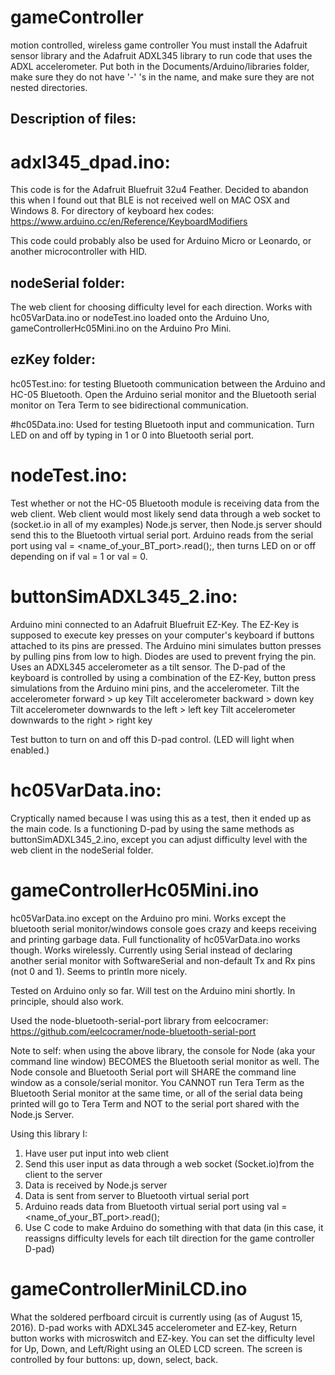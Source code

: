 # gameController
motion controlled, wireless game controller
You must install the Adafruit sensor library and the Adafruit ADXL345 library to run code that uses the ADXL accelerometer.
Put both in the Documents/Arduino/libraries folder, make sure they do not have '-' 's in the name, and make sure they are not nested directories.

## Description of files:

# adxl345_dpad.ino:
This code is for the Adafruit Bluefruit 32u4 Feather. Decided to abandon this when I found out that BLE is not received well on MAC OSX and Windows 8.
For directory of keyboard hex codes:
https://www.arduino.cc/en/Reference/KeyboardModifiers

This code could probably also be used for Arduino Micro or Leonardo, or another microcontroller with HID.

## nodeSerial folder:
The web client for choosing difficulty level for each direction. Works with hc05VarData.ino or nodeTest.ino loaded onto the Arduino Uno, gameControllerHc05Mini.ino on the Arduino Pro Mini.

## ezKey folder:

hc05Test.ino:
for testing Bluetooth communication between the Arduino and HC-05 Bluetooth. Open the Arduino serial monitor and the Bluetooth serial monitor
on Tera Term to see bidirectional communication.

#hc05Data.ino:
Used for testing Bluetooth input and communication. Turn LED on and off by typing in 1 or 0 into Bluetooth serial port.

# nodeTest.ino:
Test whether or not the HC-05 Bluetooth module is receiving data from the web client. Web client would most likely send data through a web socket to (socket.io in all of my examples) Node.js server,
then Node.js server should send this to the Bluetooth virtual serial port. Arduino reads from the serial port using val = <name_of_your_BT_port>.read();,
then turns LED on or off depending on if val = 1 or val = 0.

# buttonSimADXL345_2.ino:
Arduino mini connected to an Adafruit Bluefruit EZ-Key. The EZ-Key is supposed to execute key presses on your computer's keyboard if buttons attached to its pins are pressed.
The Arduino mini simulates button presses by pulling pins from low to high. Diodes are used to prevent frying the pin. Uses an ADXL345 accelerometer as a tilt sensor.
The D-pad of the keyboard is controlled by using a combination of the EZ-Key, button press simulations from the Arduino mini pins, and the accelerometer.
Tilt the accelerometer forward > up key
Tilt accelerometer backward > down key
Tilt accelerometer downwards to the left > left key
Tilt accelerometer downwards to the right > right key

Test button to turn on and off this D-pad control. (LED will light when enabled.)

# hc05VarData.ino:
Cryptically named because I was using this as a test, then it ended up as the main code. Is a functioning D-pad by using the same methods
as buttonSimADXL345_2.ino, except you can adjust difficulty level with the web client in the nodeSerial folder.

# gameControllerHc05Mini.ino
hc05VarData.ino except on the Arduino pro mini. Works except the bluetooth serial monitor/windows console goes crazy and keeps receiving and printing garbage data.
Full functionality of hc05VarData.ino works though. Works wirelessly. Currently using Serial instead of declaring another serial monitor with SoftwareSerial and non-default Tx and Rx pins (not 0 and 1).
Seems to println more nicely.

Tested on Arduino only so far. Will test on the Arduino mini shortly. In principle, should also work.

Used the node-bluetooth-serial-port library from eelcocramer:
https://github.com/eelcocramer/node-bluetooth-serial-port

Note to self: when using the above library, the console for Node (aka your command line window) BECOMES the Bluetooth serial monitor as well.
The Node console and Bluetooth Serial port will SHARE the command line window as a console/serial monitor. You CANNOT run Tera Term
as the Bluetooth Serial monitor at the same time, or all of the serial data being printed will go to Tera Term and NOT to the serial
port shared with the Node.js Server.

Using this library I:
1. Have user put input into web client
2. Send this user input as data through a web socket (Socket.io)from the client to the server
3. Data is received by Node.js server
4. Data is sent from server to Bluetooth virtual serial port
5. Arduino reads data from Bluetooth virtual serial port using val = <name_of_your_BT_port>.read();
6. Use C code to make Arduino do something with that data (in this case, it reassigns difficulty levels for each tilt direction for the game controller D-pad)

# gameControllerMiniLCD.ino
What the soldered perfboard circuit is currently using (as of August 15, 2016). D-pad works with ADXL345 accelerometer and EZ-key, Return button works with
microswitch and EZ-key. You can set the difficulty level for Up, Down, and Left/Right using an OLED LCD screen. The screen is controlled by four buttons:
up, down, select, back.
